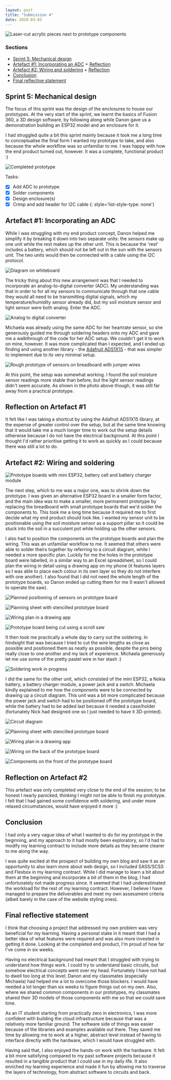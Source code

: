```yaml
---
layout: post
title: "Submission 4"
date: 2020-03-03
---
```


![Laser-cut acrylic pieces next to prototype components](/assets/images/week-04o.JPG)

### Sections

- [Sprint 5: Mechanical design](#sprint-5-mechanical-design)
- [Artefact #1: Incorporating an ADC](#artefact-1-incorporating-an-adc) + [Reflection](#reflection-on-artefact-1)
- [Artefact #2: Wiring and soldering](#artefact-2-wiring-and-soldering) + [Reflection](#reflection-on-artefact-2)
- [Conclusion](#conclusion)
- [Final reflective statement](#final-reflective-statement)

## Sprint 5: Mechanical design

The focus of this sprint was the design of the enclosures to house our prototypes. At the very start of the sprint, we learnt the basics of Fusion 360, a 3D design software, by following along while Danon gave us a demonstration building an ESP32 model and an enclosure for it.

I had struggled quite a bit this sprint mainly because it took me a long time to conceptualise the final form I wanted my prototype to take, and also because the whole workflow was so unfamiliar to me. I was happy with how the end product turned out, however. It was a complete, functional product :)

![Completed prototype](/assets/images/week-04p.JPG)

Tasks:
- [x] Add ADC to prototype
- [x] Solder components
- [x] Design enclosure(s)
- [x] Crimp and add header for I2C cable
{: style='list-style-type: none'}

## Artefact #1: Incorporating an ADC

While I was struggling with my end product concept, Danon helped me simplify it by breaking it down into two separate units: the sensors make up one unit while the rest makes up the other unit. This is because the 'rest' includes a battery, which should not be left out in the sun with the sensors unit. The two units would then be connected with a cable using the I2C protocol.

![Diagram on whiteboard](/assets/images/week-04a.JPG)

The tricky thing about this new arrangement was that I needed to incorporate an analog-to-digital converter (ADC). My understanding was that in order to for all my sensors to communicate through that one cable they would all need to be transmitting digital signals, which my temperature/humidity sensor already did, but my soil moisture sensor and light sensor were both analog. Enter the ADC.

![Analog to digital converter](/assets/images/week-04b.JPG)

Michaela was already using the same ADC for her heartrate sensor, so she generously guided me through soldering headers onto my ADC and gave me a walkthrough of the code for her ADC setup. We couldn't get it to work on mine, however. It was more complicated than I expected, and I ended up finding and using another library - the [Adafruit ADS1X15](https://microcontrollerslab.com/ads1115-external-adc-with-esp32/) - that was simpler to implement due to its very minimal setup.

![Rough prototype of sensors on breadboard with jumper wires](/assets/images/week-04c.JPG)

At this point, the setup was somewhat working. I found the soil moisture sensor readings more stable than before, but the light sensor readings didn't seem accurate. As shown in the photo above though, it was still far away from a practical prototype.

## Reflection on Artefact #1

It felt like I was taking a shortcut by using the Adafruit ADS1X15 library, at the expense of greater control over the setup, but at the same time knowing that it would take me a much longer time to work out the setup details otherwise because I do not have the electrical background. At this point I thought I'd rather prioritise getting it to work as quickly as I could because there was still a lot to do.

## Artefact #2: Wiring and soldering

![Prototype boards with mini ESP32, battery cell and battery charger module](/assets/images/week-04d.JPG)

The next step, which to me was a major one, was to shrink down the prototype. I was given an alternative ESP32 board in a smaller form factor, and the main idea was to make a smaller, more permanent prototype by replacing the breadboard with small prototype boards that we'd solder the components to. This took me a long time because it required me to first decide what my end product should look like. I wanted my sensor unit to be positionable using the soil moisture sensor as a support pillar so it could be stuck into the soil in a succulent pot while holding up the other sensors.

I also had to position the components on the prototype boards and plan the wiring. This was an unfamiliar workflow to me. It seemed that others were able to solder theirs together by referring to a circuit diagram, while I needed a more specific plan. Luckily for me the holes in the prototype board were labelled, in a similar way to an Excel spreadsheet, so I could plan the wiring in detail using a drawing app on my phone (it features layers so I was able to place each colour in its own layer so they do not interfere with one another). I also found that I did not need the whole length of the prototype boards, so Danon ended up cutting them for me (I wasn't allowed to operate the saw).

![Planned positioning of sensors on prototype board](/assets/images/week-04e.JPG)

![Planning sheet with stencilled prototype board](/assets/images/week-04f.JPG)

![Wiring plan in a drawing app](/assets/images/week-04g.PNG)

![Prototype board being cut using a scroll saw](/assets/images/week-04h.JPG)

It then took me practically a whole day to carry out the soldering. In hindsight that was because I tried to cut the wire lengths as close as possible and positioned them as neatly as possible, despite the pins being really close to one another and my lack of experience. Michaela generously let me use some of the pretty pastel wire in her stash :)

![Soldering work in progress](/assets/images/week-04q.JPG)

I did the same for the other unit, which consisted of the mini ESP32, a Nokia battery, a battery charger module, a power jack and a switch. Michaela kindly explained to me how the components were to be connected by drawing up a circuit diagram. This unit was a bit more complicated because the power jack and switch had to be positioned off the prototype board, while the battery had to be added last because it needed a case/holder (fortunately Nick had designed one so I just needed to have it 3D-printed).

![Circuit diagram](/assets/images/week-04i.JPG)

![Planning sheet with stencilled prototype board](/assets/images/week-04j.JPG)

![Wiring plan in a drawing app](/assets/images/week-04k.PNG)

![Wiring on the back of the prototype board](/assets/images/week-04m.JPG)

![Components on the front of the prototype board](/assets/images/week-04n.JPG)

## Reflection on Artefact #2

This artefact was only completed very close to the end of the session; to be honest I nearly panicked, thinking I might not be able to finish my prototype. I felt that I had gained some confidence with soldering, and under more relaxed circumstances, would have enjoyed it more :)

## Conclusion

I had only a very vague idea of what I wanted to do for my prototype in the beginning, and my approach to it had mostly been exploratory, so I'd had to modify my learning contract to include more details as they became clearer to me along the way.

I was quite excited at the prospect of building my own blog and saw it as an opportunity to also learn more about web design, so I included SASS/SCSS and Flexbox in my learning contract. While I did manage to learn a bit about them at the beginning and incorporate a bit of them in the blog, I had unfortunately not made progress since. It seemed that I had underestimated the workload for the rest of my learning contract. However, I believe I have managed to prepare the deliverables and meet my own assessment criteria (albeit barely in the case of the website styling ones).

## Final reflective statement

I think that choosing a project that addressed my own problem was very beneficial for my learning. Having a personal stake in it meant that I had a better idea of what features were required and was also more invested in getting it done. Looking at the completed end product, I'm proud of how far I've come in six weeks.

Having no electrical background had meant that I struggled with trying to understand how things work. I could try to understand basic circuits, but somehow electrical concepts went over my head. Fortunately I have not had to dwell too long at this level; Danon and my classmates (especially Michaela) had helped me a lot to overcome those blockers. I would have needed a lot longer than six weeks to figure things out on my own. Also, where we shared common components in our prototypes, my classmates shared their 3D models of those components with me so that we could save time.

As an IT student starting from practically zero in electronics, I was more confident with building the cloud infrastructure because that was a relatively more familiar ground. The software side of things was easier because of the libraries and examples available out there. They saved me time by allowing me to work at a higher, abstract level instead of having to interface directly with the hardware, which I would have struggled with.

Having said that, I also enjoyed the hands-on work with the hardware. It felt a bit more satisfying compared to my past software projects because it resulted in a tangible product that I could use in my daily life. It also enriched my learning experience and made it fun by allowing me to traverse the layers of technology, from abstract software to circuits and back.